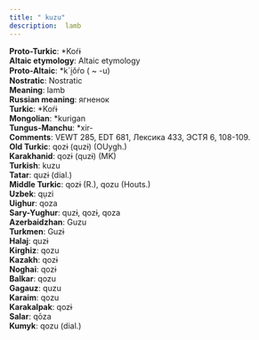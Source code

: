 ```yaml
---
title: " kuzu"
description:  lamb
---
```


<strong>Proto-Turkic</strong>:  *Koŕɨ<br>
<strong>Altaic etymology</strong>:  Altaic etymology<br>
<strong> Proto-Altaic</strong>:  *k`i̯ŏŕo ( ~ -u)<br>
<strong>Nostratic</strong>:  Nostratic<br>
<strong>Meaning</strong>:  lamb<br>
<strong>Russian meaning</strong>:  ягненок<br>
<strong>Turkic</strong>:  *Koŕɨ<br>
<strong>Mongolian</strong>:  *kurigan<br>
<strong>Tungus-Manchu</strong>:  *xir-<br>
<strong>Comments</strong>:  VEWT 285, EDT 681, Лексика 433, ЭСТЯ 6, 108-109.<br>
<strong>Old Turkic</strong>:  qozɨ (quzɨ) (OUygh.)<br>
<strong>Karakhanid</strong>:  qozɨ (quzɨ) (MK)<br>
<strong>Turkish</strong>:  kuzu<br>
<strong>Tatar</strong>:  quzɨ (dial.)<br>
<strong>Middle Turkic</strong>:  qozɨ (R.), qozu (Houts.)<br>
<strong>Uzbek</strong>:  qụzi<br>
<strong>Uighur</strong>:  qoza<br>
<strong>Sary-Yughur</strong>:  quzɨ, qozɨ, qoza<br>
<strong>Azerbaidzhan</strong>:  Guzu<br>
<strong>Turkmen</strong>:  Guzɨ<br>
<strong>Halaj</strong>:  quzɨ<br>
<strong>Kirghiz</strong>:  qozu<br>
<strong>Kazakh</strong>:  qozɨ<br>
<strong>Noghai</strong>:  qozɨ<br>
<strong>Balkar</strong>:  qozu<br>
<strong>Gagauz</strong>:  quzu<br>
<strong>Karaim</strong>:  qozu<br>
<strong>Karakalpak</strong>:  qozɨ<br>
<strong>Salar</strong>:  qōza<br>
<strong>Kumyk</strong>:  qozu (dial.)<br>



